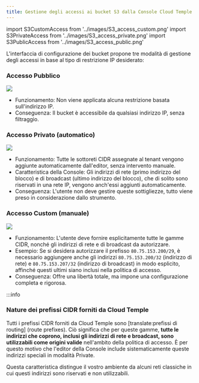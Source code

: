 ```yaml
---
title: Gestione degli accessi ai bucket S3 dalla Console Cloud Temple
---
```

import S3CustomAccess from '../images/S3_access_custom.png'
import S3PrivateAccess from '../images/S3_access_private.png'
import S3PublicAccess from '../images/S3_access_public.png'

L'interfaccia di configurazione dei bucket propone tre modalità di gestione degli accessi in base al tipo di restrizione IP desiderato:

### **Accesso Pubblico**

<img src={S3PublicAccess} />

  - Funzionamento: Non viene applicata alcuna restrizione basata sull'indirizzo IP.
  - Conseguenza: Il bucket è accessibile da qualsiasi indirizzo IP, senza filtraggio.

### **Accesso Privato (automatico)**

<img src={S3PrivateAccess} />

  - Funzionamento: Tutte le sottoreti CIDR assegnate al tenant vengono aggiunte automaticamente dall'editor, senza intervento manuale.
  - Caratteristica della Console: Gli indirizzi di rete (primo indirizzo del blocco) e di broadcast (ultimo indirizzo del blocco), che di solito sono riservati in una rete IP, vengono anch'essi aggiunti automaticamente.
  - Conseguenza: L'utente non deve gestire queste sottigliezze, tutto viene preso in considerazione dallo strumento.

### **Accesso Custom (manuale)**

<img src={S3CustomAccess} />

  - Funzionamento: L'utente deve fornire esplicitamente tutte le gamme CIDR, nonché gli indirizzi di rete e di broadcast da autorizzare.
  - Esempio: Se si desidera autorizzare il prefisso `80.75.153.200/29`, è necessario aggiungere anche gli indirizzi `80.75.153.200/32` (indirizzo di rete) e `80.75.153.207/32` (indirizzo di broadcast) in modo esplicito, affinché questi ultimi siano inclusi nella politica di accesso.
  - Conseguenza: Offre una libertà totale, ma impone una configurazione completa e rigorosa.

:::info

### Nature dei prefissi CIDR forniti da Cloud Temple

Tutti i prefissi CIDR forniti da Cloud Temple sono [translate:prefissi di routing] (route prefixes). Ciò significa che per queste gamme, **tutte le indirizzi che coprono, inclusi gli indirizzi di rete e broadcast, sono utilizzabili come origini valide** nell'ambito della politica di accesso. È per questo motivo che l'editor della Console include sistematicamente queste indirizzi speciali in modalità Private.

Questa caratteristica distingue il vostro ambiente da alcuni reti classiche in cui questi indirizzi sono riservati e non utilizzabili.